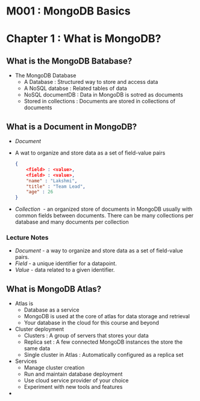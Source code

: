 # M001 : MongoDB Basics

# Chapter 1 : What is MongoDB?

## What is the MongoDB Batabase?

- The MongoDB Database
    - A Database : Structured way to store and access data
    - A NoSQL databse : Related tables of data
    - NoSQL documentDB : Data in MongoDB is sotred as documents
    - Stored in collections : Documents are stored in collections of documents

## What is a Document in MongoDB?

- *Document*
- A wat to organize and store data as a set of field-value pairs
    
    ```json
    {
        <field> : <value>,
        <field> : <value>,
        "name" : "Lakshmi",
        "title" : "Team Lead",
        "age" : 26
    }
    ```
    
- *Collection*
 - an organized store of documents in MongoDB usually with common fields between documents. There can be many collections per database and many documents per collection

### Lecture Notes

- *Document* - a way to organize and store data as a set of field-value pairs.
- *Field* - a unique identifier for a datapoint.
- *Value* - data related to a given identifier.

## What is MongoDB Atlas?

- Atlas is
    - Database as a service
    - MongoDB is used at the core of atlas for data storage and retrieval
    - Your database in the cloud for this course and beyond
- Cluster deployment
    - Clusters : A group of servers that stores your data
    - Replica set : A few connected MongoDB instances the store the same data
    - Single cluster in Atlas : Automatically configured as a replica set
- Services
    - Manage cluster creation
    - Run and maintain database deployment
    - Use cloud service provider of your choice
    - Experiment with new tools and features
-